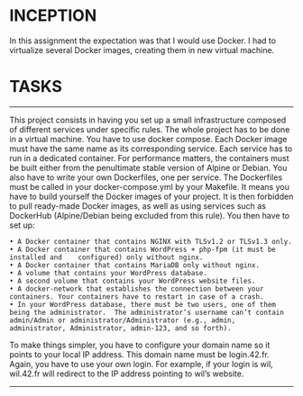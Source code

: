 # INCEPTION

In this assignment the expectation was that I would use Docker. I had to virtualize several Docker images, creating them in new virtual machine.

#  TASKS
---

This project consists in having you set up a small infrastructure composed of different services under specific rules. The whole project has to be done in a virtual machine. You have to use docker compose. Each Docker image must have the same name as its corresponding service. Each service has to run in a dedicated container. For performance matters, the containers must be built either from the penultimate stable version of Alpine or Debian. You also have to write your own Dockerfiles, one per service. The Dockerfiles must be called in your docker-compose.yml by your Makefile. It means you have to build yourself the Docker images of your project. It is then forbidden to pull ready-made Docker images, as well as using services such as DockerHub (Alpine/Debian being excluded from this rule). You then have to set up:
```
• A Docker container that contains NGINX with TLSv1.2 or TLSv1.3 only. 
• A Docker container that contains WordPress + php-fpm (it must be installed and 	configured) only without nginx. 
• A Docker container that contains MariaDB only without nginx. 
• A volume that contains your WordPress database. 
• A second volume that contains your WordPress website files. 
• A docker-network that establishes the connection between your containers. Your containers have to restart in case of a crash.
• In your WordPress database, there must be two users, one of them being the administrator.  The administrator’s username can’t contain admin/Admin or administrator/Administrator (e.g., admin, administrator, Administrator, admin-123, and so forth).
```
To make things simpler, you have to configure your domain name so it points to your local IP address. This domain name must be login.42.fr. Again, you have to use your own login. For example, if your login is wil, wil.42.fr will redirect to the IP address pointing to wil’s website.

---
